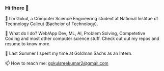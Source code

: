 ### Hi there 👋

🌱 I’m Gokul, a Computer Science Engineering student at National Institue of Technology Calicut (Bachelor of Technology).

🔭 What do I do? Web/App Dev, ML, AI, Problem Solving, Competetive Coding and most other computer science stuff. Check out out my repos and resume to know more.

🌟 Last Summer I spent my time at Goldman Sachs as an Intern.

📫 How to reach me: gokulsreekumar2@gmail.com

<!--
**gokulsreekumar/gokulsreekumar** is a ✨ _special_ ✨ repository because its `README.md` (this file) appears on your GitHub profile.

Here are some ideas to get you started:

- 🔭 I’m currently working on ...🌟
- 🌱 I’m currently learning ...
- 👯 I’m looking to collaborate on ...
- 🤔 I’m looking for help with ...
- 💬 Ask me about ...
- 📫 How to reach me: ...
- 😄 Pronouns: ...
- ⚡ Fun fact: ...
🌝🌚🌑🌒🌓🌔🌕🌖🌗🌘🌜🌛🌔🌍🌎🌏🌋🌌⛅
⚠️🚧🔰🏧🎰🚏💈♨️🏁🎌🏮🗿🎪🎭📍🚩🇧
-->
